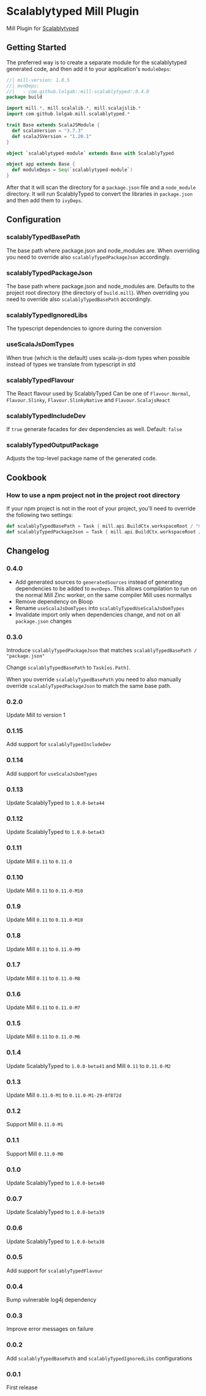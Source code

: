 # Scalablytyped Mill Plugin

Mill Plugin for [Scalablytyped](https://scalablytyped.org)

## Getting Started

The preferred way is to create a separate module for the scalablytyped generated
code, and then add it to your application's `moduleDeps`:

```scala
//| mill-version: 1.0.5
//| mvnDeps:
//|   - com.github.lolgab::mill-scalablytyped::0.4.0
package build

import mill.*, mill.scalalib.*, mill.scalajslib.*
import com.github.lolgab.mill.scalablytyped.*

trait Base extends ScalaJSModule {
  def scalaVersion = "3.7.3"
  def scalaJSVersion = "1.20.1"
}

object `scalablytyped-module` extends Base with ScalablyTyped

object app extends Base {
  def moduleDeps = Seq(`scalablytyped-module`)
}
```

After that it will scan the directory for a `package.json` file and a `node_module` directory.
It will run ScalablyTyped to convert the libraries in `package.json` and then add them to `ivyDeps`.

## Configuration

### scalablyTypedBasePath

The base path where package.json and node_modules are.
When overriding you need to override also `scalablyTypedPackageJson` accordingly.

### scalablyTypedPackageJson

The base path where package.json and node_modules are.
Defaults to the project root directory (the directory of `build.mill`).
When overriding you need to override also `scalablyTypedBasePath` accordingly.

### scalablyTypedIgnoredLibs

The typescript dependencies to ignore during the conversion

### useScalaJsDomTypes

When true (which is the default) uses scala-js-dom types when possible instead of types we translate from typescript in std

### scalablyTypedFlavour

The React flavour used by ScalablyTyped
Can be one of `Flavour.Normal`, `Flavour.Slinky`, `Flavour.SlinkyNative` and `Flavour.ScalajsReact` 

### scalablyTypedIncludeDev

If `true` generate facades for dev dependencies as well. Default: `false`

### scalablyTypedOutputPackage

Adjusts the top-level package name of the generated code.

## Cookbook

### How to use a npm project not in the project root directory

If your npm project is not in the root of your project, you'll need to override the following two settings:

```scala
def scalablyTypedBasePath = Task { mill.api.BuildCtx.workspaceRoot / "my_npm_project_directory" }
def scalablyTypedPackageJson = Task { mill.api.BuildCtx.workspaceRoot / "my_npm_project_directory" / "package.json" }
```

## Changelog

### 0.4.0

- Add generated sources to `generatedSources` instead of generating dependencies
to be added to `mvnDeps`.
This allows compilation to run on the normal Mill Zinc worker, on the same compiler
Mill uses normallys
- Remove dependency on Bloop
- Rename `useScalaJsDomTypes` into `scalablyTypedUseScalaJsDomTypes`
- Invalidate import only when dependencies change, and not on all `package.json` changes

### 0.3.0

Introduce `scalablyTypedPackageJson` that matches `scalablyTypedBasePath / "package.json"`

Change `scalablyTypedBasePath` to `Task[os.Path]`.

When you override `scalablyTypedBasePath` you need to also manually
override `scalablyTypedPackageJson` to match the same base path.

### 0.2.0

Update Mill to version 1

### 0.1.15

Add support for `scalablyTypedIncludeDev`

### 0.1.14

Add support for `useScalaJsDomTypes`

### 0.1.13

Update ScalablyTyped to `1.0.0-beta44`

### 0.1.12

Update ScalablyTyped to `1.0.0-beta43`

### 0.1.11

Update Mill `0.11` to `0.11.0`

### 0.1.10

Update Mill `0.11` to `0.11.0-M10`

### 0.1.9

Update Mill `0.11` to `0.11.0-M10`

### 0.1.8

Update Mill `0.11` to `0.11.0-M9`

### 0.1.7

Update Mill `0.11` to `0.11.0-M8`

### 0.1.6

Update Mill `0.11` to `0.11.0-M7`

### 0.1.5

Update Mill `0.11` to `0.11.0-M6`

### 0.1.4

Update ScalablyTyped to `1.0.0-beta41` and Mill `0.11` to `0.11.0-M2`

### 0.1.3

Update Mill `0.11.0-M1` to `0.11.0-M1-29-8f872d`

### 0.1.2

Support Mill `0.11.0-M1`

### 0.1.1

Support Mill `0.11.0-M0`

### 0.1.0

Update ScalablyTyped to `1.0.0-beta40`

### 0.0.7

Update ScalablyTyped to `1.0.0-beta39`

### 0.0.6

Update ScalablyTyped to `1.0.0-beta38`

### 0.0.5

Add support for `scalablyTypedFlavour`

### 0.0.4

Bump vulnerable log4j dependency

### 0.0.3

Improve error messages on failure

### 0.0.2

Add `scalablyTypedBasePath` and `scalablyTypedIgnoredLibs` configurations

### 0.0.1

First release
